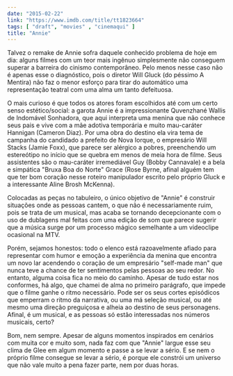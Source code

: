 ```yaml
---
date: "2015-02-22"
link: "https://www.imdb.com/title/tt1823664"
tags: [ "draft", "movies" , "cinemaqui" ]
title: "Annie"
---
```

Talvez o remake de Annie sofra daquele conhecido problema de hoje em dia: alguns filmes com um teor mais ingênuo simplesmente não conseguem superar a barreira do cinismo contemporâneo. Pelo menos nesse caso não é apenas esse o diagnóstico, pois o diretor Will Gluck (do péssimo A Mentira) não faz o menor esforço para tirar do automático uma representação teatral com uma alma um tanto defeituosa.

O mais curioso é que todos os atores foram escolhidos até com um certo senso estético/social: a garota Annie é a impressionante Quvenzhané Wallis de Indomável Sonhadora, que aqui interpreta uma menina que não conhece seus pais e vive com a mãe adotiva temporária e muito mau-caráter Hannigan (Cameron Diaz). Por uma obra do destino ela vira tema de campanha do candidado a prefeito de Nova Iorque, o empresário Will Stacks (Jamie Foxx), que parece ser alérgico a pobres, preenchendo um estereótipo no início que se quebra em menos de meia hora de filme. Seus assistentes são o mau-caráter irremediável Guy (Bobby Cannavale) e a bela e simpática "Bruxa Boa do Norte" Grace (Rose Byrne, afinal alguém tem que ter bom coração nesse roteiro manipulador escrito pelo próprio Gluck e a interessante Aline Brosh McKenna).

Colocadas as peças no tabuleiro, o único objetivo de "Annie" é construir situações onde as pessoas cantem, o que não é necessariamente ruim, pois se trata de um musical, mas acaba se tornando decepcionante com o uso de dublagens mal feitas com uma edição de som que parece sugerir que a música surge por um processo mágico semelhante a um videoclipe ocasional na MTV.

Porém, sejamos honestos: todo o elenco está razoavelmente afiado para representar com humor e emoção a experiência da menina que encontra um novo lar acendendo o coração de um empresário "self-made man" que nunca teve a chance de ter sentimentos pelas pessoas ao seu redor. No entanto, alguma coisa fica no meio do caminho. Apesar de tudo estar nos conformes, há algo, que chamei de alma no primeiro parágrafo, que impede que o filme ganhe o ritmo necessário. Pode ser os seus cortes episódicos que emperram o ritmo da narrativa, ou uma má seleção musical, ou até mesmo uma direção preguiçosa e alheia ao destino de seus personagens. Afinal, é um musical, e as pessoas só estão interessadas nos números musicais, certo?

Bom, nem sempre. Apesar de alguns momentos inspirados em cenários com muita cor e muito som, nada faz com que "Annie" largue esse seu clima de Glee em algum momento e passe a se levar a sério. E se nem o próprio filme consegue se levar a sério, é porque ele constrói um universo que não vale muito a pena fazer parte, nem por duas horas.
